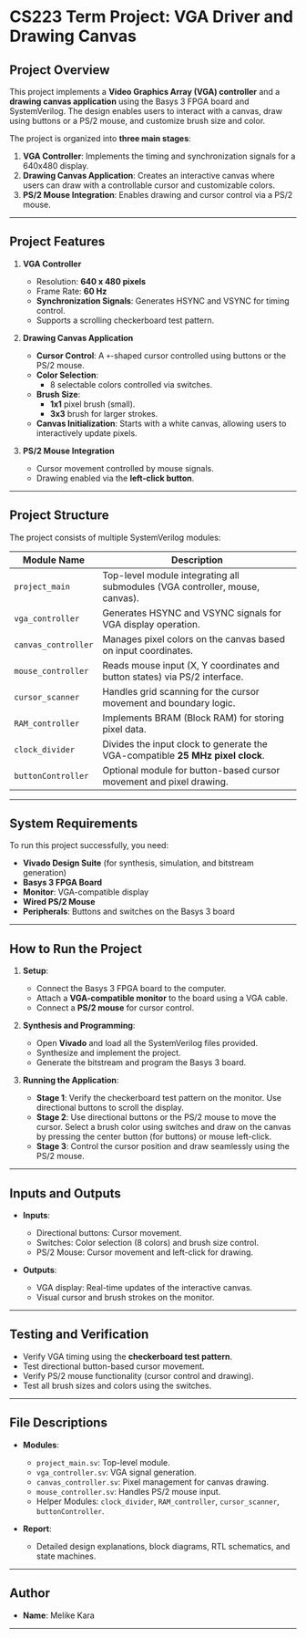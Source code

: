 # CS223 Term Project: VGA Driver and Drawing Canvas

## Project Overview
This project implements a **Video Graphics Array (VGA) controller** and a **drawing canvas application** using the Basys 3 FPGA board and SystemVerilog. The design enables users to interact with a canvas, draw using buttons or a PS/2 mouse, and customize brush size and color.

The project is organized into **three main stages**:
1. **VGA Controller**: Implements the timing and synchronization signals for a 640x480 display.
2. **Drawing Canvas Application**: Creates an interactive canvas where users can draw with a controllable cursor and customizable colors.
3. **PS/2 Mouse Integration**: Enables drawing and cursor control via a PS/2 mouse.

---

## Project Features

1. **VGA Controller**
   - Resolution: **640 x 480 pixels**
   - Frame Rate: **60 Hz**
   - **Synchronization Signals**: Generates HSYNC and VSYNC for timing control.
   - Supports a scrolling checkerboard test pattern.

2. **Drawing Canvas Application**
   - **Cursor Control**: A `+`-shaped cursor controlled using buttons or the PS/2 mouse.
   - **Color Selection**:
     - 8 selectable colors controlled via switches.
   - **Brush Size**:
     - **1x1** pixel brush (small).
     - **3x3** brush for larger strokes.
   - **Canvas Initialization**: Starts with a white canvas, allowing users to interactively update pixels.

3. **PS/2 Mouse Integration**
   - Cursor movement controlled by mouse signals.
   - Drawing enabled via the **left-click button**.

---

## Project Structure

The project consists of multiple SystemVerilog modules:

| **Module Name**       | **Description**                                                                 |
|------------------------|-------------------------------------------------------------------------------|
| `project_main`        | Top-level module integrating all submodules (VGA controller, mouse, canvas).   |
| `vga_controller`      | Generates HSYNC and VSYNC signals for VGA display operation.                  |
| `canvas_controller`   | Manages pixel colors on the canvas based on input coordinates.                |
| `mouse_controller`    | Reads mouse input (X, Y coordinates and button states) via PS/2 interface.    |
| `cursor_scanner`      | Handles grid scanning for the cursor movement and boundary logic.             |
| `RAM_controller`      | Implements BRAM (Block RAM) for storing pixel data.                           |
| `clock_divider`       | Divides the input clock to generate the VGA-compatible **25 MHz pixel clock**. |
| `buttonController`    | Optional module for button-based cursor movement and pixel drawing.           |

---

## System Requirements

To run this project successfully, you need:

- **Vivado Design Suite** (for synthesis, simulation, and bitstream generation)
- **Basys 3 FPGA Board**
- **Monitor**: VGA-compatible display
- **Wired PS/2 Mouse**
- **Peripherals**: Buttons and switches on the Basys 3 board

---

## How to Run the Project

1. **Setup**:
   - Connect the Basys 3 FPGA board to the computer.
   - Attach a **VGA-compatible monitor** to the board using a VGA cable.
   - Connect a **PS/2 mouse** for cursor control.

2. **Synthesis and Programming**:
   - Open **Vivado** and load all the SystemVerilog files provided.
   - Synthesize and implement the project.
   - Generate the bitstream and program the Basys 3 board.

3. **Running the Application**:
   - **Stage 1**: Verify the checkerboard test pattern on the monitor. Use directional buttons to scroll the display.
   - **Stage 2**: Use directional buttons or the PS/2 mouse to move the cursor. Select a brush color using switches and draw on the canvas by pressing the center button (for buttons) or mouse left-click.
   - **Stage 3**: Control the cursor position and draw seamlessly using the PS/2 mouse.

---

## Inputs and Outputs

- **Inputs**:
  - Directional buttons: Cursor movement.
  - Switches: Color selection (8 colors) and brush size control.
  - PS/2 Mouse: Cursor movement and left-click for drawing.

- **Outputs**:
  - VGA display: Real-time updates of the interactive canvas.
  - Visual cursor and brush strokes on the monitor.

---

## Testing and Verification

- Verify VGA timing using the **checkerboard test pattern**.
- Test directional button-based cursor movement.
- Verify PS/2 mouse functionality (cursor control and drawing).
- Test all brush sizes and colors using the switches.

---

## File Descriptions

- **Modules**:
   - `project_main.sv`: Top-level module.
   - `vga_controller.sv`: VGA signal generation.
   - `canvas_controller.sv`: Pixel management for canvas drawing.
   - `mouse_controller.sv`: Handles PS/2 mouse input.
   - Helper Modules: `clock_divider`, `RAM_controller`, `cursor_scanner`, `buttonController`.

- **Report**:
   - Detailed design explanations, block diagrams, RTL schematics, and state machines.

---

## Author

- **Name**: Melike Kara  

---

